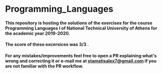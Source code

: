 # Programming_Languages

#### This repository is hosting the solutions of the exercises for the course Programming Languages I of National Technical University of Athens for the academic year 2019-2020.

#### The score of these excersices was 3/3 .

#### For any mistakes/improvements feel free to open a PR explaining what's wrong and correcting it or e-mail me at stamatisalex7@gmail.com if you are not familiar with the PR workflow.
